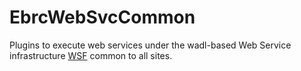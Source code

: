 # EbrcWebSvcCommon
Plugins to execute web services under the wadl-based Web Service infrastructure
<a href="https://github.com/VEuPathDB/WSF">WSF</a>
common to all sites.
